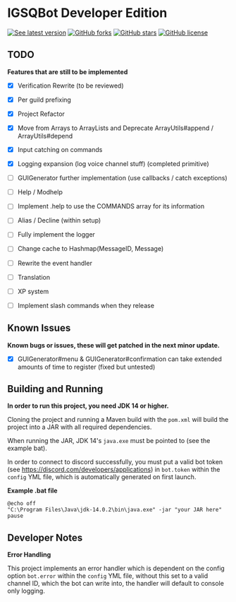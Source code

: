 # IGSQBot Developer Edition
[![See latest version](https://img.shields.io/badge/download-0.0.1-blue)](https://github.com/IGSQ/IGSQ-Bot/releases)
[![GitHub forks](https://img.shields.io/github/forks/IGSQ/IGSQ-Bot)](https://github.com/IGSQ/IGSQ-Bot/network)
[![GitHub stars](https://img.shields.io/github/stars/IGSQ/IGSQ-Bot)](https://github.com/IGSQ/IGSQ-Bot/stargazers)
[![GitHub license](https://img.shields.io/badge/license-GNU%20AGP-lightgrey)](https://github.com/IGSQ/IGSQ-Bot/tree/Dev/LICENSE)

## TODO
**Features that are still to be implemented**
 - [x] Verification Rewrite (to be reviewed)
 - [x] Per guild prefixing
 - [x] Project Refactor
 - [x] Move from Arrays to ArrayLists and Deprecate ArrayUtils#append / ArrayUtils#depend
 - [x] Input catching on commands
 - [x] Logging expansion (log voice channel stuff) (completed primitive)
 
 - [ ] GUIGenerator further implementation (use callbacks / catch exceptions)
 - [ ] Help / Modhelp
 - [ ] Implement .help to use the COMMANDS array for its information
 - [ ] Alias / Decline (within setup)
 - [ ] Fully implement the logger
 - [ ] Change cache to Hashmap(MessageID, Message)
 
 - [ ] Rewrite the event handler
 - [ ] Translation
 - [ ] XP system
 - [ ] Implement slash commands when they release


## Known Issues
**Known bugs or issues, these will get patched in the next minor update.**
 
- [x] GUIGenerator#menu & GUIGenerator#confirmation can take extended amounts of time to register (fixed but untested)

## Building and Running

**In order to run this project, you need JDK 14 or higher.**

Cloning the project and running a Maven build with the `pom.xml` will build the project into a JAR with all required dependencies.

When running the JAR, JDK 14's `java.exe` must be pointed to (see the example bat).

In order to connect to discord successfully, you must put a valid bot token (see https://discord.com/developers/applications)
in `bot.token` within the `config` YML file, which is automatically generated on first launch.

**Example .bat file**

```
@echo off
"C:\Program Files\Java\jdk-14.0.2\bin\java.exe" -jar "your JAR here"
pause
```

## Developer Notes
**Error Handling**

This project implements an error handler which is dependent on
the config option `bot.error` within the `config` YML file, without this set to a valid channel ID, which the bot can write into, 
the handler will default to console only logging.
